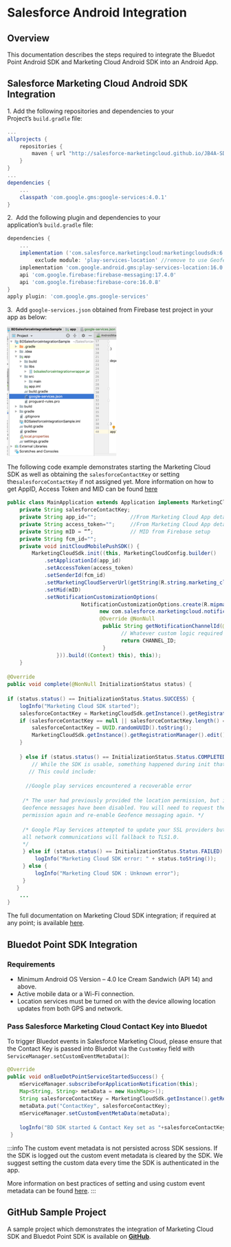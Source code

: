 Salesforce Android Integration
==============================

Overview
--------

This documentation describes the steps required to integrate the Bluedot Point Android SDK and Marketing Cloud Android SDK into an Android App.

Salesforce Marketing Cloud Android SDK Integration
--------------------------------------------------

1\. Add the following repositories and dependencies to your Project’s `build.gradle` file:
```gradle
...
allprojects {
    repositories {
        maven { url "http://salesforce-marketingcloud.github.io/JB4A-SDK-Android/repository" }
    }
}
...
dependencies { 
    ...
    classpath 'com.google.gms:google-services:4.0.1'
}
```

2.  Add the following plugin and dependencies to your application’s `build.gradle` file:
```gradle
dependencies { 
    ... 
    implementation ('com.salesforce.marketingcloud:marketingcloudsdk:6.1.0') { 
         exclude module: 'play-services-location' //remove to use Geofence or Proximity messaging } 
    implementation 'com.google.android.gms:play-services-location:16.0.0'
    api 'com.google.firebase:firebase-messaging:17.4.0'
    api 'com.google.firebase:firebase-core:16.0.8'
}
apply plugin: 'com.google.gms.google-services'
```

3.  Add `google-services.json` obtained from Firebase test project in your app as below:

![](../../../assets/salesforce-android-google-services.png)

The following code example demonstrates starting the Marketing Cloud SDK as well as obtaining the `salesforceContactKey` or setting the`salesforceContactKey` if not assigned yet. More information on how to get AppID, Access Token and MID can be found [here](http://salesforce-marketingcloud.github.io/JB4A-SDK-Android/create-apps/create-apps-overview.html#finding-your-marketing-cloud-application-configuration-data)

```java
public class MainApplication extends Application implements MarketingCloudSdk.InitializationListener {
    private String salesforceContactKey;
    private String app_id="";           //From Marketing Cloud App details
    private String access_token="";     //From Marketing Cloud App details
    private String mID = “”;            // MID from Firebase setup
    private String fcm_id="";
    private void initCloudMobilePushSDK() {
        MarketingCloudSdk.init((this, MarketingCloudConfig.builder()
            .setApplicationId(app_id)
            .setAccessToken(access_token)
            .setSenderId(fcm_id)
            .setMarketingCloudServerUrl(getString(R.string.marketing_cloud_url))   //Cloud Marketing URL
            .setMid(mID)
            .setNotificationCustomizationOptions(
                        NotificationCustomizationOptions.create(R.mipmap.ic_launcher, null,
                              new com.salesforce.marketingcloud.notifications.NotificationManager.NotificationChannelIdProvider() {
                              @Override @NonNull 
                               public String getNotificationChannelId(@NonNull Context context,@NonNull NotificationMessage notificationMessage) {
                                     // Whatever custom logic required to determine which channel should be used for the message.
                                     return CHANNEL_ID;
                               }
                })).build((Context) this), this));
    }

@Override
public void complete(@NonNull InitializationStatus status) {

if (status.status() == InitializationStatus.Status.SUCCESS) {
    logInfo("Marketing Cloud SDK started");
    salesforceContactKey = MarketingCloudSdk.getInstance().getRegistrationManager().getContactKey();
    if (salesforceContactKey == null || salesforceContactKey.length() == 0) {
        salesforceContactKey = UUID.randomUUID().toString();
        MarketingCloudSdk.getInstance().getRegistrationManager().edit().setContactKey(salesforceContactKey).commit();
    }

    } else if (status.status() == InitializationStatus.Status.COMPLETED_WITH_DEGRADED_FUNCTIONALITY) {
        // While the SDK is usable, something happened during init that you should address.
       // This could include:

      //Google play services encountered a recoverable error

     /* The user had previously provided the location permission, but it has now been revoked.
     Geofence messages have been disabled. You will need to request the location
     permission again and re-enable Geofence messaging again. */

     /* Google Play Services attempted to update your SSL providers but failed. It should be assumed that
     all network communications will fallback to TLS1.0.
     */
     } else if (status.status() == InitializationStatus.Status.FAILED) {
         logInfo("Marketing Cloud SDK error: " + status.toString());
     } else {
         logInfo("Marketing Cloud SDK : Unknown error");
     }
   }
    ...
}
```

The full documentation on Marketing Cloud SDK integration; if required at any point; is available [here](https://salesforce-marketingcloud.github.io/JB4A-SDK-Android/sdk-implementation/implement-sdk-google.html).

Bluedot Point SDK Integration
-----------------------------

### Requirements

*   Minimum Android OS Version – 4.0 Ice Cream Sandwich (API 14) and above.
*   Active mobile data or a Wi-Fi connection.
*   Location services must be turned on with the device allowing location updates from both GPS and network.

### Pass Salesforce Marketing Cloud Contact Key into Bluedot

To trigger Bluedot events in Salesforce Marketing Cloud, please ensure that the Contact Key is passed into Bluedot via the `CustomKey` field with `ServiceManager.setCustomEventMetaData()`:

```java
@Override
public void onBlueDotPointServiceStartedSuccess() {
    mServiceManager.subscribeForApplicationNotification(this);
    Map<String, String> metaData = new HashMap<>();
    String salesforceContactKey = MarketingCloudSdk.getInstance().getRegistrationManager().getContactKey();
    metaData.put("ContactKey", salesforceContactKey);
    mServiceManager.setCustomEventMetaData(metaData);

    logInfo("BD SDK started & Contact Key set as "+salesforceContactKey);
 }
```


:::info
The custom event metadata is not persisted across SDK sessions. If the SDK is logged out the custom event metadata is cleared by the SDK. We suggest setting the custom data every time the SDK is authenticated in the app.

More information on best practices of setting and using custom event metadata can be found [here](../../../Custom%20Data.md).
:::

**GitHub Sample Project**
-------------------------

A sample project which demonstrates the integration of Marketing Cloud SDK and Bluedot Point SDK is available on **[GitHub](https://github.com/Bluedot-Innovation/Salesforce-Simple-Integration-Demo-Android)**.